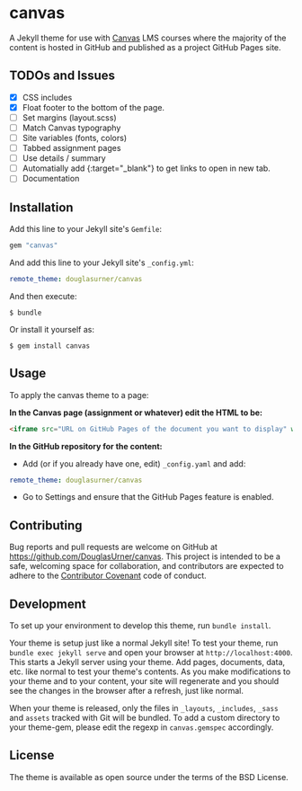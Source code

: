 # canvas

A Jekyll theme for use with [Canvas](https://canvas.instructure.com) LMS courses where the majority of the content is hosted in GitHub and published as a project GitHub Pages site.

## TODOs and Issues

- [X] CSS includes
- [X] Float footer to the bottom of the page.
- [ ] Set margins (layout.scss)
- [ ] Match Canvas typography
- [ ] Site variables (fonts, colors)
- [ ] Tabbed assignment pages
- [ ] Use details / summary
- [ ] Automatially add {:target="_blank"} to get links to open in new tab.
- [ ] Documentation

## Installation

Add this line to your Jekyll site's `Gemfile`:

```ruby
gem "canvas"
```

And add this line to your Jekyll site's `_config.yml`:

```yaml
remote_theme: douglasurner/canvas
```

And then execute:

    $ bundle

Or install it yourself as:

    $ gem install canvas

## Usage

To apply the canvas theme to a page:

**In the Canvas page (assignment or whatever) edit the HTML to be:**

```html
<iframe src="URL on GitHub Pages of the document you want to display" width="100%" height="666px"></iframe>
```

**In the GitHub repository for the content:**

* Add (or if you already have one, edit) `_config.yaml` and add:

```yaml
remote_theme: douglasurner/canvas
```

* Go to Settings and ensure that the GitHub Pages feature is enabled.

## Contributing

Bug reports and pull requests are welcome on GitHub at https://github.com/DouglasUrner/canvas. This project is intended to be a safe, welcoming space for collaboration, and contributors are expected to adhere to the [Contributor Covenant](http://contributor-covenant.org) code of conduct.

## Development

To set up your environment to develop this theme, run `bundle install`.

Your theme is setup just like a normal Jekyll site! To test your theme, run `bundle exec jekyll serve` and open your browser at `http://localhost:4000`. This starts a Jekyll server using your theme. Add pages, documents, data, etc. like normal to test your theme's contents. As you make modifications to your theme and to your content, your site will regenerate and you should see the changes in the browser after a refresh, just like normal.

When your theme is released, only the files in `_layouts`, `_includes`, `_sass` and `assets` tracked with Git will be bundled.
To add a custom directory to your theme-gem, please edit the regexp in `canvas.gemspec` accordingly.

## License

The theme is available as open source under the terms of the BSD License.
